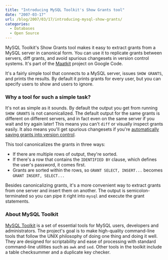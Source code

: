 ```yaml
---
title: "Introducing MySQL Toolkit's Show Grants tool"
date: "2007-03-17"
url: /blog/2007/03/17/introducing-mysql-show-grants/
categories:
  - Databases
  - Open Source
---
```


MySQL Toolkit's Show Grants tool makes it easy to extract grants from a MySQL server in canonical form. You can use it to replicate grants between servers, diff grants, and avoid spurious changesets in version control systems. It's part of the [Maatkit][1] project on Google Code.

It's a fairly simple tool that connects to a MySQL server, issues `SHOW GRANTS`, and prints the results. By default it prints grants for every user, but you can specify users to show and users to ignore.

### Why a tool for such a simple task?

It's not as simple as it sounds. By default the output you get from running `SHOW GRANTS` is not canonicalized. The default output for the same grants is different on different servers, and in fact even on the same server if you wait and try again later! This means you can't `diff` or visually inspect grants easily. It also means you'll get spurious changesets if you're [automatically saving grants into version control][2].

This tool canonicalizes the grants in three ways:

*   If there are multiple rows of output, they're sorted.
*   If there's a row that contains the `IDENTIFIED BY` clause, which defines the user's password, it comes first.
*   Grants are sorted within the rows, so `GRANT SELECT, INSERT...` becomes `GRANT INSERT, SELECT...`

Besides canonicalizing grants, it's a more convenient way to extract grants from one server and insert them on another. The output is semicolon-terminated so you can pipe it right into `mysql` and execute the grant statements.

### About MySQL Toolkit

[MySQL Toolkit][1] is a set of essential tools for MySQL users, developers and administrators. The project's goal is to make high-quality command-line tools that follow the UNIX philosophy of doing one thing and doing it well. They are designed for scriptability and ease of processing with standard command-line utilities such as `awk` and `sed`. Other tools in the toolkit include a table checksummer and a duplicate key checker.

 [1]: http://code.google.com/p/maatkit
 [2]: /blog/2006/07/09/so-you-think-your-code-is-in-version-control/
